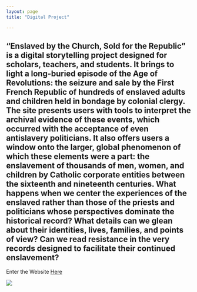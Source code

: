 ```yaml
---
layout: page
title: "Digital Project"

---
```


“Enslaved by the Church, Sold for the Republic” is a digital storytelling project designed for scholars, teachers, and students. It brings to light a long-buried episode of the Age of Revolutions: the seizure and sale by the First French Republic of hundreds of enslaved adults and children held in bondage by colonial clergy. The site presents users with tools to interpret the archival evidence of these events, which occurred with the acceptance of even antislavery politicians. It also offers users a window onto the larger, global phenomenon of which these elements were a part: the enslavement of thousands of men, women, and children by Catholic corporate entities between the sixteenth and nineteenth centuries. What happens when we center the experiences of the enslaved rather than those of the priests and politicians whose perspectives dominate the historical record? What details can we glean about their identities, lives, families, and points of view? Can we read resistance in the very records designed to facilitate their continued enslavement?
---
Enter the Website [Here](https://storymaps.arcgis.com/stories/68ea1822adba48acadb2848f40b29048)

<img src="{{ site.baseurl }}/caen2.gif">
